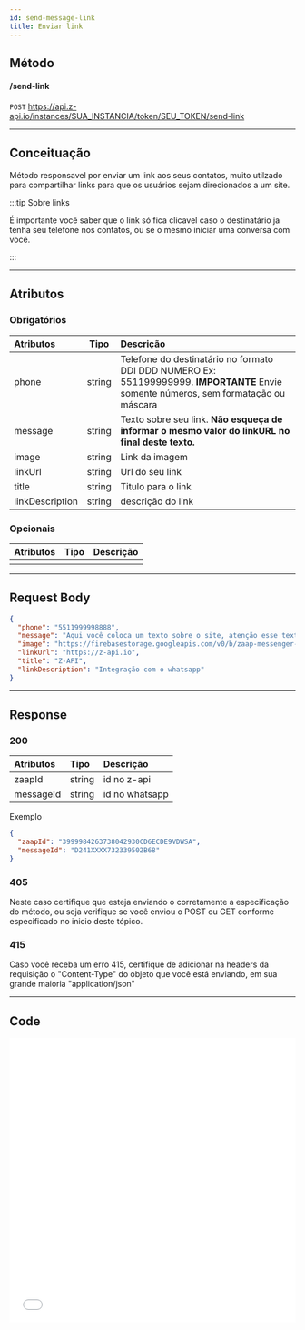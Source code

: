 ```yaml
---
id: send-message-link
title: Enviar link
---
```


## Método

#### /send-link

`POST` https://api.z-api.io/instances/SUA_INSTANCIA/token/SEU_TOKEN/send-link

---

## Conceituação

Método responsavel por enviar um link aos seus contatos, muito utilzado para compartilhar links para que os usuários sejam direcionados a um site.

:::tip Sobre links

É importante você saber que o link só fica clicavel caso o destinatário ja tenha seu telefone nos contatos, ou se o mesmo iniciar uma conversa com vocë.

:::

---

## Atributos

### Obrigatórios

| Atributos | Tipo | Descrição |
| :-- | :-: | :-- |
| phone | string | Telefone do destinatário no formato DDI DDD NUMERO Ex: 551199999999. **IMPORTANTE** Envie somente números, sem formatação ou máscara |
| message | string | Texto sobre seu link. **Não esqueça de informar o mesmo valor do linkURL no final deste texto.** |
| image | string | Link da imagem |
| linkUrl | string | Url do seu link |
| title | string | Titulo para o link |
| linkDescription | string | descrição do link |

### Opcionais

| Atributos | Tipo | Descrição |
| :-------- | :--: | :-------- |
|           |      |           |

---

## Request Body

```json
{
  "phone": "5511999998888",
  "message": "Aqui você coloca um texto sobre o site, atenção esse texto preciso ter o link que será enviado no final da mensagem! Assim: https://z-api.io",
  "image": "https://firebasestorage.googleapis.com/v0/b/zaap-messenger-web.appspot.com/o/logo.png?alt=media",
  "linkUrl": "https://z-api.io",
  "title": "Z-API",
  "linkDescription": "Integração com o whatsapp"
}
```

---

## Response

### 200

| Atributos | Tipo   | Descrição      |
| :-------- | :----- | :------------- |
| zaapId    | string | id no z-api    |
| messageId | string | id no whatsapp |

Exemplo

```json
{
  "zaapId": "3999984263738042930CD6ECDE9VDWSA",
  "messageId": "D241XXXX732339502B68"
}
```

### 405

Neste caso certifique que esteja enviando o corretamente a especificação do método, ou seja verifique se você enviou o POST ou GET conforme especificado no inicio deste tópico.

### 415

Caso você receba um erro 415, certifique de adicionar na headers da requisição o "Content-Type" do objeto que você está enviando, em sua grande maioria "application/json"

---

## Code

<iframe src="//api.apiembed.com/?source=https://raw.githubusercontent.com/Z-API/z-api-docs/main/json-examples/send-link.json&targets=all" frameborder="0" scrolling="no" width="100%" height="500px" seamless></iframe>
